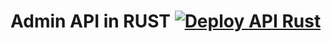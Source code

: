 # Admin API in RUST [![Deploy API Rust](https://github.com/BryanFRD/admin-api-rust/actions/workflows/deploy.yml/badge.svg?branch=main)](https://github.com/BryanFRD/admin-api-rust/actions/workflows/deploy.yml)

